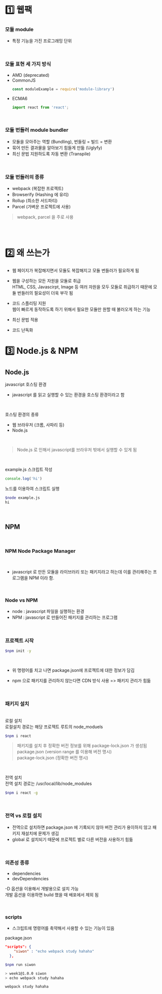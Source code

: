 # 1️⃣ 웹팩

### 모듈 module
- 특정 기능을 가진 프로그래밍 단위

<br>

### 모듈 표현 세 가지 방식

- AMD (deprecated)
- CommonJS
  ```js
  const moduleExample = require('module-library')
  ```
- ECMA6
  ```js
  import react from 'react';
  ```

<br>

### 모듈 번들러 module bundler

- 모듈을 모아주는 역할 (Bundling), 번들링 = 빌드 = 변환
- 묶어 만든 결과물을 알아보기 힘들게 만듦 (Uglyfy)
- 최신 문법 지원하도록 자동 변환 (Transpile) 

<br>



### 모듈 번들러의 종류
- webpack (복잡한 프로젝트)
- Browserify (Hashing 에 유리)
- Rollup (최소한 서드파티)
- Parcel (가벼운 프로젝트에 사용)

> webpack, parcel 을 주로 사용

<br>
<br>

# 2️⃣ 왜 쓰는가

- 웹 페이지가 복잡해지면서 모듈도 복잡해지고 모듈 번들러가 필요하게 됨

- 웹을 구성하는 모든 자원을 모듈로 취급<br>
HTML, CSS, Javascirpt, Image 등 여러 자원을 모두 모듈로 취급하기 때문에 모듈 번들러의 필요성이 더욱 부각 됨

- 코드 스플리팅 지원 <br>
  웹이 빠르게 동작하도록 하기 위해서 필요한 모듈만 원할 때 불러오게 하는 기능
- 최신 문법 적용
- 코드 난독화




# 3️⃣ Node.js & NPM

## Node.js

javascript 호스팅 환경

- javascript 를 읽고 실행할 수 있는 환경을 호스팅 환경이라고 함

<br>

호스팅 환경의 종류

- 웹 브라우저 (크롬, 사파리 등)
- Node.js

<br>

> Node.js 로 인해서 javascript를 브라우저 밖에서 실행할 수 있게 됨

<br>


example.js 스크립트 작성
```js
console.log('hi')
```
노드를 이용하여 스크립트 실행
```bash
$node example.js     
hi
```

<br>

## NPM

<br>

### NPM Node Package Manager

<br>

- javascript 로 만든 모듈을 라이브러리 또는 패키지라고 하는데
이를 관리해주는 프로그램을 NPM 이라 함.


<br>

### Node vs NPM


- node :  javascript 파일을 실행하는 환경
- NPM : javascript 로 만들어진 패키지를 관리하는 프로그램

<br>

### 프로젝트 시작

```bash
$npm init -y
```

<br>

- 위 명령어를 치고 나면 package.json에 프로젝트에 대한
정보가 담김

- npm 으로 패키지를 관리하지 않는다면 CDN 방식 사용 => 패키지 관리가 힘듦

<br>

### 패키지 설치

<br>
로컬 설치 <br>
로컬설치 경로는 해당 프로젝트 루트의 node_moduels

```bash
$npm i react
```
>패키지를 설치 후 정확한 버전 정보를 위해
package-lock.json 가 생성됨 <br>
package.json (version range 를 이용해 버전 명시) <br>
package-lock.json (정확한 버전 명시) 

<br>

전역 설치 <br>
전역 설치 경로는 /usr/local/lib/node_modules


```bash
$npm i react -g
```

<br>

### 전역 vs 로컬 설치

- 전역으로 설치하면 package.json 에 기록되지 않아 버전 관리가 용이하지 않고 패키지 재설치에 문제가 생김
- global 로 설치되기 때문에 프로젝트 별로 다른 버전을 사용하기 힘듦

<br>


### 의존성 종류

- dependencies
- devDependencies

-D 옵션을 이용해서 개발용으로 설치 가능 <br>
개발 옵션을 이용하면 build 했을 때 배포에서 제외 됨

<br>

### scripts

- 스크립트에 명령어를 축약해서 사용할 수 있는 기능이 있음

package.json
```json
"scripts": {
    "siwon" : "echo webpack study hahaha"
  },
```


```bash
$npm run siwon

> week1@1.0.0 siwon
> echo webpack study hahaha

webpack study hahaha
```

